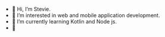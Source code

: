 - 👋 Hi, I’m Stevie.
- 👀 I’m interested in web and mobile application development.
- 🌱 I’m currently learning Kotlin and Node js.
- 💞

<!---
stevie-f/stevie-f is a ✨ special ✨ repository because its `README.md` (this file) appears on your GitHub profile.
You can click the Preview link to take a look at your changes.
--->
